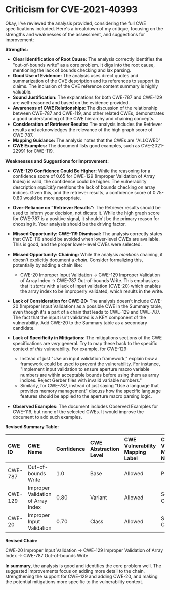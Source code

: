 # Criticism for CVE-2021-40393

Okay, I've reviewed the analysis provided, considering the full CWE specifications included. Here's a breakdown of my critique, focusing on the strengths and weaknesses of the assessment, and suggestions for improvement:

**Strengths:**

*   **Clear Identification of Root Cause:** The analysis correctly identifies the "out-of-bounds write" as a core problem. It digs into the root cause, mentioning the lack of bounds checking and lax parsing.
*   **Good Use of Evidence:** The analysis uses direct quotes and summarization of the CVE description and its references to support its claims. The inclusion of the CVE reference content summary is highly valuable.
*   **Sound Justification:** The explanations for both CWE-787 and CWE-129 are well-reasoned and based on the evidence provided.
*   **Awareness of CWE Relationships:** The discussion of the relationship between CWE-787 and CWE-119, and other related CWEs, demonstrates a good understanding of the CWE hierarchy and chaining concepts.
*   **Consideration of Retriever Results:** The analysis includes the Retriever results and acknowledges the relevance of the high graph score of CWE-787.
*   **Mapping Guidance:** The analysis notes that the CWEs are "ALLOWED"
*   **CWE Examples:** The document lists good examples, such as CVE-2021-22991 for CWE-119.

**Weaknesses and Suggestions for Improvement:**

*   **CWE-129 Confidence Could Be Higher:** While the reasoning for a confidence score of 0.65 for CWE-129 (Improper Validation of Array Index) is valid, the confidence could be higher. The vulnerability description *explicitly* mentions the lack of bounds checking on array indices. Given this, and the retriever results, a confidence score of 0.75-0.80 would be more appropriate.
*   **Over-Reliance on "Retriever Results":** The Retriever results should be used to inform your decision, not dictate it. While the high graph score for CWE-787 is a positive signal, it shouldn't be the primary reason for choosing it. Your analysis should be the driving factor.
*   **Missed Opportunity: CWE-119 Dismissal:** The analysis correctly states that CWE-119 should be avoided when lower-level CWEs are available. This is good, and the proper lower-level CWEs were selected.
*   **Missed Opportunity: Chaining:** While the analysis *mentions* chaining, it doesn't explicitly document a *chain*.  Consider formalizing this, potentially by adding a chain like:
    *   CWE-20 Improper Input Validation -> CWE-129 Improper Validation of Array Index -> CWE-787 Out-of-bounds Write.
    This emphasizes that it *starts* with a lack of input validation (CWE-20) which enables the array index to be improperly validated, which results in the write.
*   **Lack of Consideration for CWE-20:** The analysis doesn't include CWE-20 (Improper Input Validation) as a possible CWE in the Summary table, even though it's a part of a chain that leads to CWE-129 and CWE-787. The fact that the input isn't validated is a KEY component of the vulnerability. Add CWE-20 to the Summary table as a secondary candidate.
*   **Lack of Specificity in Mitigations:** The mitigations sections of the CWE specifications are *very* general. Try to map these back to the specific context of *this* vulnerability. For example, for CWE-129:

    *   Instead of just "Use an input validation framework," explain *how* a framework could be used to prevent the vulnerability.  For instance, "Implement input validation to ensure aperture macro variable numbers are within acceptable bounds before using them as array indices.  Reject Gerber files with invalid variable numbers."
    *   Similarly, for CWE-787, instead of just saying "Use a language that provides memory management" discuss how the specific language features should be applied to the aperture macro parsing logic.
*  **Observed Examples:** The document includes Observed Examples for CWE-119, but none of the selected CWEs. It would improve the document to add such examples.

**Revised Summary Table:**

| CWE ID  | CWE Name                     | Confidence | CWE Abstraction Level | CWE Vulnerability Mapping Label | CWE-Vulnerability Mapping Notes |
| :-------- | :--------------------------- | :--------- | :-------------------- | :------------------------------ | :------------------------------ |
| CWE-787 | Out-of-bounds Write  | 1.0       | Base                 | Allowed                        | Primary CWE                      |
| CWE-129 | Improper Validation of Array Index  | 0.80      | Variant                  | Allowed                        | Secondary CWE                      |
| CWE-20 | Improper Input Validation  | 0.70      | Class                  | Allowed                        | Supporting CWE                      |

**Revised Chain:**

CWE-20 Improper Input Validation -> CWE-129 Improper Validation of Array Index -> CWE-787 Out-of-bounds Write

**In summary,** the analysis is good and identifies the core problem well. The suggested improvements focus on adding more detail to the chain, strengthening the support for CWE-129 and adding CWE-20, and making the potential mitigations more specific to the vulnerability context.